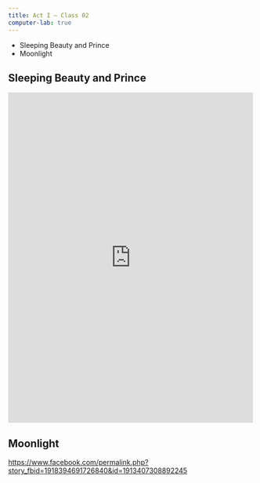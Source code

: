 ```yaml
---
title: Act I — Class 02
computer-lab: true
---
```


- Sleeping Beauty and Prince
- Moonlight

## Sleeping Beauty and Prince

<iframe src="https://www.facebook.com/plugins/post.php?href=https%3A%2F%2Fwww.facebook.com%2Fpermalink.php%3Fstory_fbid%3D1918698441696465%26id%3D1913407308892245&width=500" width="500" height="674" style="border:none;overflow:hidden" scrolling="no" frameborder="0" allowTransparency="true"></iframe>

## Moonlight

https://www.facebook.com/permalink.php?story_fbid=1918394691726840&id=1913407308892245
